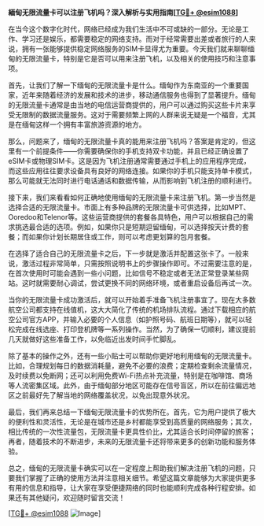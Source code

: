 **緬甸无限流量卡可以注册飞机吗？深入解析与实用指南[[TG💪+ @esim1088](https://t.me/s/esim1088)]**

在当今这个数字化时代，网络已经成为我们生活中不可或缺的一部分。无论是工作、学习还是娱乐，都需要稳定的网络支持。而对于经常需要出差或者旅行的人来说，拥有一张能够提供稳定网络服务的SIM卡显得尤为重要。今天我们就来聊聊缅甸的无限流量卡，特别是它是否可以用来注册飞机，以及相关的使用技巧和注意事项。

首先，让我们了解一下缅甸的无限流量卡是什么。缅甸作为东南亚的一个重要国家，近年来随着经济的发展和技术的进步，移动通信服务也得到了显著提升。缅甸的无限流量卡通常是由当地的电信运营商提供的，用户可以通过购买这些卡片来享受无限制的数据流量服务。这对于需要频繁上网的人群来说无疑是一个福音，尤其是在缅甸这样一个拥有丰富旅游资源的地方。

那么，问题来了，缅甸的无限流量卡真的能用来注册飞机吗？答案是肯定的，但这里有一个前提条件——你需要确保你的手机支持双卡功能，并且已经正确设置了eSIM卡或物理SIM卡。这是因为飞机注册通常需要通过手机上的应用程序完成，而这些应用往往要求设备具有良好的网络连接。如果你的手机只能支持单卡模式，那么可能就无法同时进行电话通话和数据传输，从而影响到飞机注册的顺利进行。

接下来，我们来看看如何正确地使用缅甸的无限流量卡来注册飞机。第一步当然是选择合适的无限流量卡。市面上有多种品牌的无限流量卡可供选择，比如MPT、Ooredoo和Telenor等。这些运营商提供的套餐各具特色，用户可以根据自己的需求挑选最合适的选项。例如，如果你只是短期逗留缅甸，可以选择按天计费的套餐；而如果你计划长期居住或工作，则可以考虑更划算的包月套餐。

在选择了适合自己的无限流量卡之后，下一步就是激活并配置这张卡了。一般来说，激活过程非常简单，只需按照说明书上的步骤操作即可。不过需要注意的是，在首次使用时可能会遇到一些小问题，比如信号不稳定或者无法正常登录某些网站。这时就需要耐心调试，尝试更换不同的网络环境，或者重启设备后再试一次。

当你的无限流量卡成功激活后，就可以开始着手准备飞机注册事宜了。现在大多数航空公司都支持在线值机，这大大简化了传统的机场排队流程。通过下载相应的航空公司官方APP，并输入必要的个人信息（如护照号码、航班日期等），就可以轻松完成在线选座、打印登机牌等一系列操作。当然，为了确保一切顺利，建议提前几天就做好这些准备工作，以免临近出发时间手忙脚乱。

除了基本的操作之外，还有一些小贴士可以帮助你更好地利用缅甸的无限流量卡。比如，合理规划每日的数据消耗量，避免不必要的浪费；定期检查剩余流量情况，及时续费以免断网；还可以利用免费Wi-Fi热点补充流量，特别是在咖啡馆、商场等人流密集区域。此外，由于缅甸部分地区可能存在信号盲区，所以在前往偏远地区之前最好先了解当地的网络覆盖状况，以免出现意外状况。

最后，我们再来总结一下缅甸无限流量卡的优势所在。首先，它为用户提供了极大的便利性和灵活性，无论是在城市还是乡村都能享受到高质量的网络服务；其次，相比传统的一次性流量包，无限流量卡更具性价比，尤其适合长时间停留的旅客；再者，随着技术的不断进步，未来的无限流量卡还将带来更多的创新功能和服务体验。

总之，缅甸的无限流量卡确实可以在一定程度上帮助我们解决注册飞机的问题，只要我们掌握了正确的使用方法并注意相关细节。希望这篇文章能够为大家提供更多有用的信息和指导，让大家在享受便捷网络的同时也能顺利完成各种行程安排。如果还有其他疑问，欢迎随时留言交流！

[[TG💪+ @esim1088](https://t.me/s/esim1088) ![Image](https://i.postimg.cc/4NQfJmqS/Snipaste-2025-05-13-00-14-12.png)]